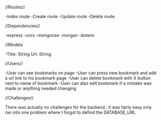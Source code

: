 //Routes//

-Index route 
-Create route 
-Update route 
-Delete route


//Dependencies//


-express
-cors
-mongoose
-morgan
-dotenv


//Models

-Title: String
Url: String

//Users//

-User can see bookmarks on page 
-User can press new bookmark and add a url link to his bookmark page 
-User can delete bookmark with X button next to name of bookmark
-User can also edit bookmark if a mistake was made or anything needed changing


//Challenges//

There was actually no challenges for the backend , it was fairly easy only ran into one problem where I forgot to defind the DATABASE_URL.

